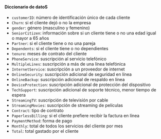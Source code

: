 #### Diccionario de datoS

- `customerID`: número de identificación único de cada cliente
- `Churn`: si el cliente dejó o no la empresa
- `gender`: género (masculino y femenino)
- `SeniorCitizen`: información sobre si un cliente tiene o no una edad igual o mayor a 65 años
- `Partner`: si el cliente tiene o no una pareja
- `Dependents`: si el cliente tiene o no dependientes
- `tenure`: meses de contrato del cliente
- `PhoneService`: suscripción al servicio telefónico
- `MultipleLines`: suscripción a más de una línea telefónica
- `InternetService`: suscripción a un proveedor de internet
- `OnlineSecurity`: suscripción adicional de seguridad en línea
- `OnlineBackup`: suscripción adicional de respaldo en línea
- `DeviceProtection`: suscripción adicional de protección del dispositivo
- `TechSupport`: suscripción adicional de soporte técnico, menor tiempo de espera
- `StreamingTV`: suscripción de televisión por cable
- `StreamingMovies`: suscripción de streaming de películas
- `Contract`: tipo de contrato
- `PaperlessBilling`: si el cliente prefiere recibir la factura en línea
- `PaymentMethod`: forma de pago
- `Monthly`: total de todos los servicios del cliente por mes
- `Total`: total gastado por el cliente